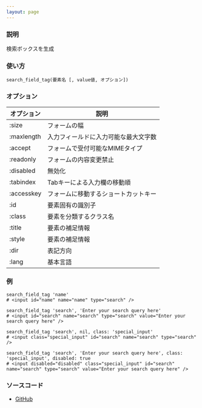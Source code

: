```yaml
---
layout: page
---
```

### 説明
検索ボックスを生成

### 使い方
    search_field_tag(要素名 [, value値, オプション])

### オプション

オプション   | 説明
---------- | ------------------
:size      | フォームの幅
:maxlength | 入力フィールドに入力可能な最大文字数
:accept    | フォームで受付可能なMIMEタイプ
:readonly  | フォームの内容変更禁止
:disabled  | 無効化
:tabindex  | Tabキーによる入力欄の移動順
:accesskey | フォームに移動するショートカットキー
:id        | 要素固有の識別子
:class     | 要素を分類するクラス名
:title     | 要素の補足情報
:style     | 要素の補足情報
:dir       | 表記方向
:lang      | 基本言語

### 例
    search_field_tag 'name'
    # <input id="name" name="name" type="search" />

    search_field_tag 'search', 'Enter your search query here'
    # <input id="search" name="search" type="search" value="Enter your search query here" />

    search_field_tag 'search', nil, class: 'special_input'
    # <input class="special_input" id="search" name="search" type="search" />

    search_field_tag 'search', 'Enter your search query here', class: 'special_input', disabled: true
    # <input disabled="disabled" class="special_input" id="search" name="search" type="search" value="Enter your search query here" />

### ソースコード
* [GitHub](https://github.com/rails/rails/blob/f33d52c95217212cbacc8d5e44b5a8e3cdc6f5b3/actionview/lib/action_view/helpers/form_tag_helper.rb#L626)